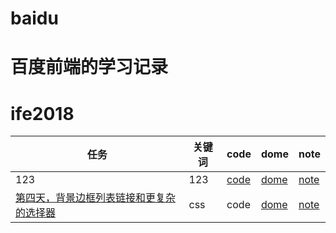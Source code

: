 # baidu
# 百度前端的学习记录
# ife2018

任务|关键词|code|dome|note
---|---|---|---|---
123|123|[code](https://github.com/zhwqw/baidu/blob/master/day1/index.html)|[dome](https://zhwqw.github.io/baidu/day1/)|[note](https://zhwqw.github.io/baidu/day1/note/)
[第四天，背景边框列表链接和更复杂的选择器](http://ife.baidu.com/course/detail/id/38)|css|code|[dome](https://zhwqw.github.io/baidu/day4/)|[note](https://zhwqw.github.io/baidu/day4/note/)